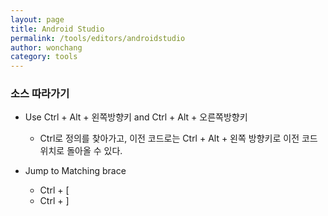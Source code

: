```yaml
---
layout: page
title: Android Studio
permalink: /tools/editors/androidstudio
author: wonchang
category: tools
---
```


### 소스 따라가기
 * Use Ctrl + Alt + 왼쪽방향키 and Ctrl + Alt + 오른쪽방향키
   * Ctrl로 정의를 찾아가고, 이전 코드로는 Ctrl + Alt + 왼쪽 방향키로  이전 코드 위치로 돌아올 수 있다.
   
 
 * Jump to Matching brace
   * Ctrl + [
   * Ctrl + ]

